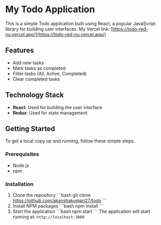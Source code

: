 # My Todo Application

This is a simple Todo application built using React, a popular JavaScript library for building user interfaces. 
My Vercel link: [https://todo-red-nu.vercel.app/](https://todo-red-nu.vercel.app/)

## Features

- Add new tasks
- Mark tasks as completed
- Filter tasks (All, Active, Completed)
- Clear completed tasks

## Technology Stack

- **React**: Used for building the user interface
- **Redux**: Used for state management

## Getting Started

To get a local copy up and running, follow these simple steps.

### Prerequisites

- Node.js
- npm

### Installation

1. Clone the repository
\```bash
git clone https://github.com/akanshakumari27/todo
\```
2. Install NPM packages
\```bash
npm install
\```
3. Start the application
\```bash
npm start
\```
The application will start running at: `http://localhost:3000`
